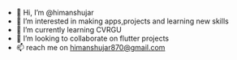 - 👋 Hi, I’m @himanshujar
- 👀 I’m interested in making apps,projects and learning new skills
- 🌱 I’m currently learning CVRGU
- 💞️ I’m looking to collaborate on flutter projects
- 📫 reach me on himanshujar870@gmail.com

<!---
himanshujar/himanshujar is a ✨ special ✨ repository because its `README.md` (this file) appears on your GitHub profile.
You can click the Preview link to take a look at your changes.
--->
